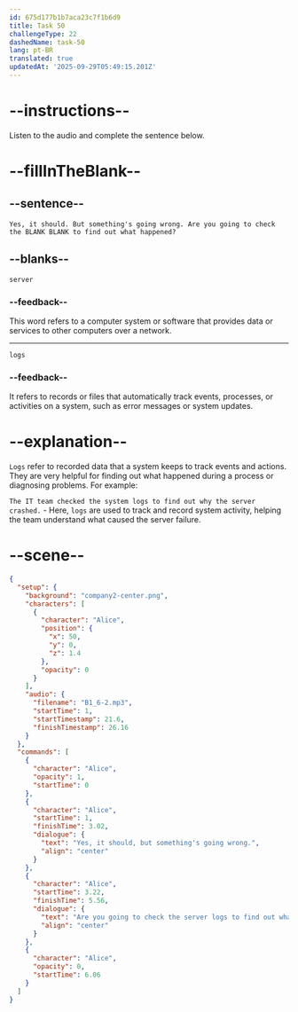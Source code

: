 ```yaml
---
id: 675d177b1b7aca23c7f1b6d9
title: Task 50
challengeType: 22
dashedName: task-50
lang: pt-BR
translated: true
updatedAt: '2025-09-29T05:49:15.201Z'
---
```


<!-- (audio) Alice: Yes, it should. But something's going wrong. Are you going to check the server logs to find out what happened? -->

# --instructions--

Listen to the audio and complete the sentence below.

# --fillInTheBlank--

## --sentence--

`Yes, it should. But something's going wrong. Are you going to check the BLANK BLANK to find out what happened?`

## --blanks--

`server`

### --feedback--

This word refers to a computer system or software that provides data or services to other computers over a network.

---

`logs`

### --feedback--

It refers to records or files that automatically track events, processes, or activities on a system, such as error messages or system updates.

# --explanation--

`Logs` refer to recorded data that a system keeps to track events and actions. They are very helpful for finding out what happened during a process or diagnosing problems. For example:

`The IT team checked the system logs to find out why the server crashed.` - Here, `logs` are used to track and record system activity, helping the team understand what caused the server failure.

# --scene--

```json
{
  "setup": {
    "background": "company2-center.png",
    "characters": [
      {
        "character": "Alice",
        "position": {
          "x": 50,
          "y": 0,
          "z": 1.4
        },
        "opacity": 0
      }
    ],
    "audio": {
      "filename": "B1_6-2.mp3",
      "startTime": 1,
      "startTimestamp": 21.6,
      "finishTimestamp": 26.16
    }
  },
  "commands": [
    {
      "character": "Alice",
      "opacity": 1,
      "startTime": 0
    },
    {
      "character": "Alice",
      "startTime": 1,
      "finishTime": 3.02,
      "dialogue": {
        "text": "Yes, it should, but something's going wrong.",
        "align": "center"
      }
    },
    {
      "character": "Alice",
      "startTime": 3.22,
      "finishTime": 5.56,
      "dialogue": {
        "text": "Are you going to check the server logs to find out what happened?",
        "align": "center"
      }
    },
    {
      "character": "Alice",
      "opacity": 0,
      "startTime": 6.06
    }
  ]
}
```
